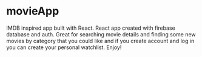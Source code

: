 # movieApp
IMDB inspired app built with React.
React app created with firebase database and auth. Great for searching movie details and finding some new movies by category that you could like and if you create account and log in you can create your personal watchlist. Enjoy!
